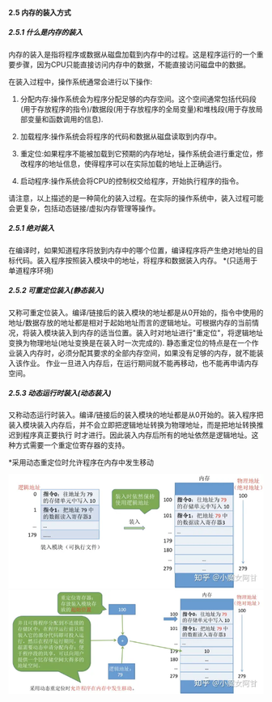 #### 2.5 内存的装入方式
##### 2.5.1 什么是内存的装入

内存的装入是指将程序或数据从磁盘加载到内存中的过程。这是程序运行的一个重要步骤，因为CPU只能直接访问内存中的数据，不能直接访问磁盘中的数据。

在装入过程中，操作系统通常会进行以下操作:

1. 分配内存:操作系统会为程序分配足够的内存空间。这个空间通常包括代码段(用于存放程序的指令)/数据段(用于存放程序的全局变量)和堆栈段(用于存放局部变量和函数调用的信息).

2. 加载程序:操作系统会将程序的代码和数据从磁盘读取到内存中。

3. 重定位:如果程序不能被加载到它预期的内存地址，操作系统会进行重定位，修改程序的地址信息，使得程序可以在实际加载的地址上正确运行。

4. 启动程序:操作系统会将CPU的控制权交给程序，开始执行程序的指令。

请注意，以上描述的是一种简化的装入过程。在实际的操作系统中，装入过程可能会更复杂，包括动态链接/虚拟内存管理等操作。

##### 2.5.1 绝对装入
在编译时，如果知道程序将放到内存中的哪个位置，编译程序将产生绝对地址的目标代码。装入程序按照装入模块中的地址，将程序和数据装入内存。
*(只适用于单道程序环境)

##### 2.5.2 可重定位装入(静态装入)
又称可重定位装入。编译/链接后的装入模块的地址都是从0开始的，指令中使用的地址/数据存放的地址都是相对于起始地址而言的逻辑地址。可根据内存的当前情况，将装入模块装入到内存的适当位置。装入时对地址进行"重定位"，将逻辑地址变换为物理地址(地址变换是在装入时一次完成的). 静态重定位的特点是在一个作业装入内存时，必须分配其要求的全部内存空间，如果没有足够的内存，就不能装入该作业。 作业一旦进入内存后，在运行期间就不能再移动，也不能再申请内存空间。

##### 2.5.3 动态运行时装入(动态装入)
又称动态运行时装入。编译/链接后的装入模块的地址都是从0开始的。装入程序把装入模块装入内存后，并不会立即把逻辑地址转换为物理地址，而是把地址转换推迟到程序真正要执行 时才进行。因此装入内存后所有的地址依然是逻辑地址。这种方式需要一个重定位寄存器的支持。

*采用动态重定位时允许程序在内存中发生移动

![Alt text](_imgs/image-6.png)
![Alt text](_imgs/image-7.png)

